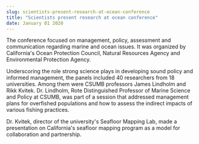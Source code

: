 ```yaml
---
slug: scientists-present-research-at-ocean-conference
title: "Scientists present research at ocean conference"
date: January 01 2020
---
```


<p>The conference focused on management, policy, assessment and communication regarding marine and ocean issues. It was organized by California's Ocean Protection Council, Natural Resources Agency and Environmental Protection Agency.
</p><p>Underscoring the role strong science plays in developing sound policy and informed management, the panels included 40 researchers from 18 universities. Among them were CSUMB professors James Lindholm and Rikk Kvitek. Dr. Lindholm, Rote Distinguished Professor of Marine Science and Policy at CSUMB, was part of a session that addressed management plans for overfished populations and how to assess the indirect impacts of various fishing practices.
</p><p>Dr. Kvitek, director of the university's Seafloor Mapping Lab, made a presentation on California's seafloor mapping program as a model for collaboration and partnership.
</p>
